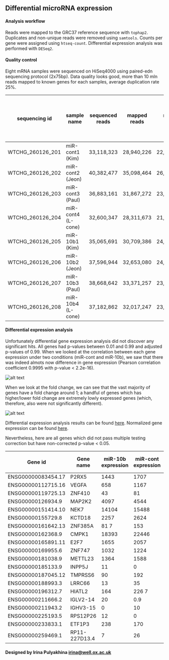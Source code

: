 Differential microRNA expression
--------------------------------------

#### Analysis workflow

Reads were mapped to the GRC37 reference sequence with `tophap2`. Duplicates
and non-unique reads were removed using `samtools`. Counts per gene were
assigned using `htseq-count`. Differential expression analysis was performed
with `DESeq2`.


#### Quality control

Eight mRNA samples were sequenced on HiSeq4000 using paired-edn sequencing
protocol (2x75bp). Data quality looks good, more than 10 mln reads mapped to
known genes for each samples, average duplication rate 25%.


| sequencing id    | sample name | sequenced reads | mapped reads | nodup reads | uniq reads | reads mapped to genes | % reads mapped to genes of nodup |
| ---------------- | ----------------- | ---------- | ---------- | ---------- | ---------- | ---------- | ---- |
| WTCHG_260126_201 | miR-cont1 (Kim)    | 33,118,323 | 28,940,226 | 22,861,259 | 20,903,213 | 18,655,111 | 81.6 |
| WTCHG_260126_202 | miR-cont2 (Jeon)   | 40,382,477 | 35,098,464 | 26,064,426 | 23,685,281 | 22,279,843 | 85.5 |
| WTCHG_260126_203 | miR-cont3 (Paul)   | 36,883,161 | 31,867,272 | 23,090,486 | 20,716,797 | 20,086,531 | 87   |
| WTCHG_260126_204 | miR-cont4 (L-cone) | 32,600,347 | 28,311,673 | 21,460,462 | 19,431,429 | 18,548,390 | 86.4 |
| WTCHG_260126_205 | miR-10b1 (Kim)     | 35,065,691 | 30,709,386 | 24,134,327 | 22,100,297 | 19,870,114 | 82.3 |
| WTCHG_260126_206 | miR-10b2 (Jeon)    | 37,596,944 | 32,653,080 | 24,289,556 | 22,019,957 | 20,762,385 | 85.5 |
| WTCHG_260126_207 | miR-10b3 (Paul)    | 38,668,642 | 33,371,257 | 23,685,806 | 21,237,491 | 20,725,176 | 87.5 |
| WTCHG_260126_208 | miR-10b4 (L-cone)  | 37,182,862 | 32,017,247 | 23,593,110 | 21,280,150 | 20,862,969 | 88.4 |


#### Differential expression analysis

Unfortunately differential gene expression analysis did not discover any
significant hits. All genes had p-values between 0.01 and 0.99 and adjusted
p-values of 0.99. When we looked at the correlation between each gene
expression under two conditions (miR-cont and miR-10b), we saw that there was
indeed almots now difference in gene expression (Pearson correlation
coefficient 0.9995 with p-value < 2.2e-16).

![alt text](https://github.com/jknightlab/mirna_pipeline/blob/master/mRNA/gene_expression_correlation.png)

When we look at the fold change, we can see that the vast majority of genes
have a fold change around 1; a handful of genes which has higher/lower fold
change are extremely lowly expressed genes (which, therefore, also were not
significantly different).

![alt text](https://github.com/jknightlab/mirna_pipeline/blob/master/mRNA/fold_change.png)


Differential expression analysis results can be found
[here](https://github.com/jknightlab/mirna_pipeline/blob/master/mRNA/miR-10b.miR-cont.DE_results.txt).
Normalized gene expression can be found
[here](https://github.com/jknightlab/mirna_pipeline/blob/master/mRNA/miR-10b.miR-cont.normalized_counts.txt).

Nevertheless, here are all genes which did not pass multiple testing correction
but have non-corrected p-value < 0.05.

| Gene id | Gene name | miR-10b expression | miR-cont expression | log2 fold change | P value |  
| ------------------ | ------------- | ----- | ----- | ----- | ----- |
| ENSG00000083454.17 | P2RX5         | 1443  | 1707  | -0.14 | 0.033 |
| ENSG00000112715.16 | VEGFA         | 658   | 1167  | -0.09 | 0.033 |
| ENSG00000119725.13 | ZNF410        | 43    | 81    | -0.08 | 0.043 |
| ENSG00000126934.9  | MAP2K2        | 4097  | 4544  | -0.12 | 0.042 |
| ENSG00000151414.10 | NEK7          | 14104 | 15488 | -0.11 | 0.036 |
| ENSG00000155729.8  | KCTD18        | 2257  | 2624  | -0.16 | 0.01  |
| ENSG00000161642.13 | ZNF385A       | 81  7 | 153   | -0.09 | 0.025 |
| ENSG00000162368.9  | CMPK1         | 18393 | 22446 | -0.16 | 0.016 |
| ENSG00000165891.11 | E2F7          | 1655  | 2057  | -0.16 | 0.023 |
| ENSG00000169955.6  | ZNF747        | 1032  | 1224  | -0.14 | 0.038 |
| ENSG00000181038.9  | METTL23       | 1364  | 1588  | -0.13 | 0.044 |
| ENSG00000185133.9  | INPP5J        | 11    | 0     |  0.03 | 0.043 |
| ENSG00000187045.12 | TMPRSS6       | 90    | 192   | -0.08 | 0.028 |
| ENSG00000188993.3  | LRRC66        | 13    | 35    | -0.06 | 0.038 |
| ENSG00000196312.7  | HIATL2        | 164   | 226 7 | -0.12 | 0.043 |
| ENSG00000211666.2  | IGLV2-14      | 20    | 0.9   |  0.04 | 0.025 |
| ENSG00000211943.2  | IGHV3-15      | 0     | 10    | -0.03 | 0.04  |
| ENSG00000225193.5  | RPS12P26      | 12    | 0     |  0.03 | 0.035 |
| ENSG00000233833.1  | ETF1P3        | 238   | 170   |  0.12 | 0.038 |
| ENSG00000259469.1  | RP11-227D13.4 | 7     | 26    | -0.05 | 0.047 |



#### Designed by Irina Pulyakhina irina@well.ox.ac.uk

